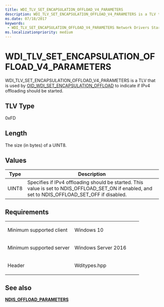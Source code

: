 ```yaml
---
title: WDI_TLV_SET_ENCAPSULATION_OFFLOAD_V4_PARAMETERS
description: WDI_TLV_SET_ENCAPSULATION_OFFLOAD_V4_PARAMETERS is a TLV that is used by OID_WDI_SET_ENCAPSULATION_OFFLOAD to indicate if IPv4 offloading should be started.
ms.date: 07/18/2017
keywords:
 - WDI_TLV_SET_ENCAPSULATION_OFFLOAD_V4_PARAMETERS Network Drivers Starting with Windows Vista
ms.localizationpriority: medium
---
```


# WDI\_TLV\_SET\_ENCAPSULATION\_OFFLOAD\_V4\_PARAMETERS


WDI\_TLV\_SET\_ENCAPSULATION\_OFFLOAD\_V4\_PARAMETERS is a TLV that is used by [OID\_WDI\_SET\_ENCAPSULATION\_OFFLOAD](./oid-wdi-set-encapsulation-offload.md) to indicate if IPv4 offloading should be started.

## TLV Type


0xFD

## Length


The size (in bytes) of a UINT8.

## Values


| Type  | Description                                                                                                                                             |
|-------|---------------------------------------------------------------------------------------------------------------------------------------------------------|
| UINT8 | Specifies if IPv4 offloading should be started. This value is set to NDIS\_OFFLOAD\_SET\_ON if enabled, and set to NDIS\_OFFLOAD\_SET\_OFF if disabled. |

 

Requirements
------------

<table>
<colgroup>
<col width="50%" />
<col width="50%" />
</colgroup>
<tbody>
<tr class="odd">
<td><p>Minimum supported client</p></td>
<td><p>Windows 10</p></td>
</tr>
<tr class="even">
<td><p>Minimum supported server</p></td>
<td><p>Windows Server 2016</p></td>
</tr>
<tr class="odd">
<td><p>Header</p></td>
<td>Wditypes.hpp</td>
</tr>
</tbody>
</table>

## See also


[**NDIS\_OFFLOAD\_PARAMETERS**](/windows-hardware/drivers/ddi/ntddndis/ns-ntddndis-_ndis_offload_parameters)

 

